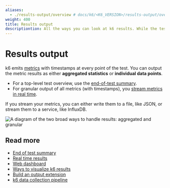 ```yaml
---
aliases:
  - ./results-output/overview # docs/k6/<K6_VERSION>/results-output/overview
weight: 400
title: Results output
descriptiontion: All the ways you can look at k6 results. While the test runs, after the test runs, on an external platform, as summary statistics.
---
```


# Results output

k6 emits [metrics](https://grafana.com/docs/k6/<K6_VERSION>/using-k6/metrics) with timestamps at every point of the test.
You can output the metric results as either **aggregated statistics** or **individual data points**.

- For a top-level test overview, use the [end-of-test summary](https://grafana.com/docs/k6/<K6_VERSION>/results-output/end-of-test).
- For granular output of all metrics (with timestamps), you [stream metrics in real time](https://grafana.com/docs/k6/<K6_VERSION>/results-output/real-time).

If you stream your metrics, you can either write them to a file, like JSON, or stream them to a service, like InfluxDB.

![A diagram of the two broad ways to handle results: aggregated and granular](/media/docs/k6-oss/k6-results-diagram.png)

## Read more

- [End of test summary](https://grafana.com/docs/k6/<K6_VERSION>/results-output/end-of-test)
- [Real time results](https://grafana.com/docs/k6/<K6_VERSION>/results-output/real-time)
- [Web dashboard](https://grafana.com/docs/k6/<K6_VERSION>/results-output/web-dashboard)
- [Ways to visualize k6 results](https://k6.io/blog/ways-to-visualize-k6-results/)
- [Build an output extension](https://grafana.com/docs/k6/<K6_VERSION>/extensions/create/output-extensions)
- [k6 data collection pipeline](https://grafana.com/blog/2023/08/10/understanding-grafana-k6-a-simple-guide-to-the-load-testing-tool/)
